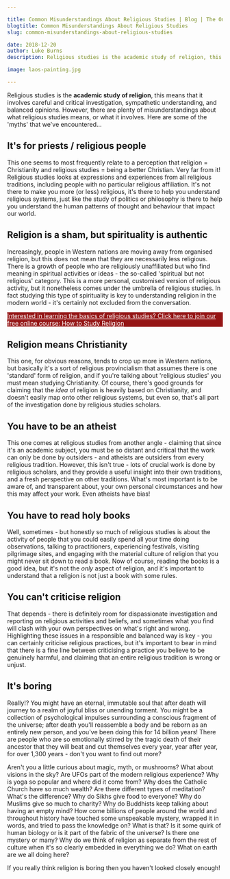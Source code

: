 ```yaml
---

title: Common Misunderstandings About Religious Studies | Blog | The Online Centre for Religious Studies
blogtitle: Common Misunderstandings About Religious Studies
slug: common-misunderstandings-about-religious-studies

date: 2018-12-20
author: Luke Burns
description: Religious studies is the academic study of religion, this means that it involves careful and critical investigation, sympathetic understanding, and balanced opinions. However, there are plenty of misunderstandings about what religious studies means, or what it involves. Here are some of the 'myths' that we've encountered...

image: laos-painting.jpg

---
```


Religious studies is the **academic study of religion**, this means that it involves careful and critical investigation, sympathetic understanding, and balanced opinions. However, there are plenty of misunderstandings about what religious studies means, or what it involves. Here are some of the 'myths' that we've encountered...

## It's for priests / religious people
This one seems to most frequently relate to a perception that religion = Christianity and religious studies = being a better Christian. Very far from it! Religious studies looks at expressions and experiences from all religious traditions, including people with no particular religious affiliation. It's not there to make you more (or less) religious, it's there to help you understand religious systems, just like the study of politics or philosophy is there to help you understand the human patterns of thought and behaviour that impact our world.

## Religion is a sham, but spirituality is authentic
Increasingly, people in Western nations are moving away from organised religion, but this does not mean that they are necessarily less religious. There is a growth of people who are religiously unaffiliated but who find meaning in spiritual activities or ideas - the so-called 'spiritual but not religious' category. This is a more personal, customised version of religious activity, but it nonetheless comes under the umbrella of religious studies. In fact studying this type of spirituality is key to understanding religion in the modern world - it's certainly not excluded from the conversation.

<a target="_BLANK" style="color: white" href="https://courses.oc-rs.org/courses/how-to-study-religion"><div class="container mb-3 p-3" style="background-color: #951515">
Interested in learning the basics of religious studies? Click here to join our free online course: How to Study Religion </div></a>

## Religion means Christianity
This one, for obvious reasons, tends to crop up more in Western nations, but basically it's a sort of religious provincialism that assumes there is one 'standard' form of religion, and if you're talking about 'religious studies' you must mean studying Christianity. Of course, there's good grounds for claiming that the *idea* of religion is heavily based on Christianity, and doesn't easily map onto other religious systems, but even so, that's all part of the investigation done by religious studies scholars.

## You have to be an atheist
This one comes at religious studies from another angle - claiming that since it's an academic subject, you must be so distant and critical that the work can only be done by outsiders - and atheists are outsiders from every religious tradition. However, this isn't true - lots of crucial work is done by religious scholars, and they provide a useful insight into their own traditions, and a fresh perspective on other traditions. What's most important is to be aware of, and transparent about, your own personal circumstances and how this may affect your work. Even atheists have bias!

## You have to read holy books
Well, sometimes - but honestly so much of religious studies is about the activity of people that you could easily spend all your time doing observations, talking to practitioners, experiencing festivals, visiting pilgrimage sites, and engaging with the material culture of religion that you might never sit down to read a book. Now of course, reading the books is a good idea, but it's not the *only* aspect of religion, and it's important to understand that a religion is not just a book with some rules.

## You can't criticise religion
That depends - there is definitely room for dispassionate investigation and reporting on religious activities and beliefs, and sometimes what you find will clash with your own perspectives on what's right and wrong. Highlighting these issues in a responsible and balanced way is key - you can certainly criticise religious practices, but it's important to bear in mind that there is a fine line between criticising a practice you believe to be genuinely harmful, and claiming that an entire religious tradition is wrong or unjust.

## It's boring
Really!? You might have an eternal, immutable soul that after death will journey to a realm of joyful bliss or unending torment. You might be a collection of psychological impulses surrounding a conscious fragment of the universe; after death you'll reassemble a body and be reborn as an entirely new person, and you've been doing this for 14 billion years! There are people who are so emotionally stirred by the tragic death of their ancestor that they will beat and cut themselves every year, year after year, for over 1,300 years - don't you want to find out more?

Aren't you a little curious about magic, myth, or mushrooms? What about visions in the sky? Are UFOs part of the modern religious experience? Why is yoga so popular and where did it come from? Why does the Catholic Church have so much wealth? Are there different types of meditation? What's the difference? Why do Sikhs give food to everyone? Why do Muslims give so much to charity? Why do Buddhists keep talking about having an empty mind? How come billions of people around the world and throughout history have touched some unspeakable mystery, wrapped it in words, and tried to pass the knowledge on? What is that? Is it some quirk of human biology or is it part of the fabric of the universe? Is there one mystery or many? Why do we think of religion as separate from the rest of culture when it's so clearly embedded in everything we do? What on earth are we all doing here?

If you really think religion is boring then you haven't looked closely enough!